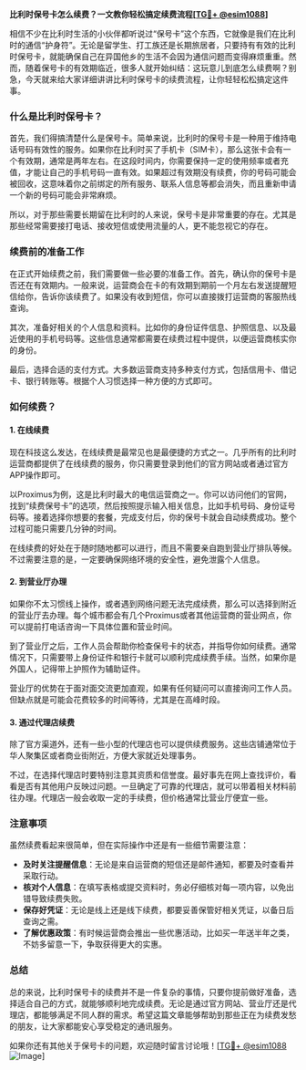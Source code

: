 **比利时保号卡怎么续费？一文教你轻松搞定续费流程[[TG💪+ @esim1088](https://t.me/s/esim1088)]**

相信不少在比利时生活的小伙伴都听说过“保号卡”这个东西，它就像是我们在比利时的通信“护身符”。无论是留学生、打工族还是长期旅居者，只要持有有效的比利时保号卡，就能确保自己在异国他乡的生活不会因为通信问题而变得麻烦重重。然而，随着保号卡的有效期临近，很多人就开始纠结：这玩意儿到底怎么续费啊？别急，今天就来给大家详细讲讲比利时保号卡的续费流程，让你轻轻松松搞定这件事。

### 什么是比利时保号卡？

首先，我们得搞清楚什么是保号卡。简单来说，比利时的保号卡是一种用于维持电话号码有效性的服务。如果你在比利时买了手机卡（SIM卡），那么这张卡会有一个有效期，通常是两年左右。在这段时间内，你需要保持一定的使用频率或者充值，才能让自己的手机号码一直有效。如果超过有效期没有续费，你的号码可能会被回收，这意味着你之前绑定的所有服务、联系人信息等都会消失，而且重新申请一个新的号码可能会非常麻烦。

所以，对于那些需要长期留在比利时的人来说，保号卡是非常重要的存在。尤其是那些经常需要接打电话、接收短信或使用流量的人，更不能忽视它的存在。

### 续费前的准备工作

在正式开始续费之前，我们需要做一些必要的准备工作。首先，确认你的保号卡是否还在有效期内。一般来说，运营商会在卡的有效期到期前一个月左右发送提醒短信给你，告诉你该续费了。如果没有收到短信，你可以直接拨打运营商的客服热线查询。

其次，准备好相关的个人信息和资料。比如你的身份证件信息、护照信息、以及最近使用的手机号码等。这些信息通常都需要在续费过程中提供，以便运营商核实你的身份。

最后，选择合适的支付方式。大多数运营商支持多种支付方式，包括信用卡、借记卡、银行转账等。根据个人习惯选择一种方便的方式即可。

### 如何续费？

#### 1. 在线续费

现在科技这么发达，在线续费是最常见也是最便捷的方式之一。几乎所有的比利时运营商都提供了在线续费的服务，你只需要登录到他们的官方网站或者通过官方APP操作即可。

以Proximus为例，这是比利时最大的电信运营商之一。你可以访问他们的官网，找到“续费保号卡”的选项，然后按照提示输入相关信息，比如手机号码、身份证号码等。接着选择你想要的套餐，完成支付后，你的保号卡就会自动续费成功。整个过程可能只需要几分钟的时间。

在线续费的好处在于随时随地都可以进行，而且不需要亲自跑到营业厅排队等候。不过需要注意的是，一定要确保网络环境的安全性，避免泄露个人信息。

#### 2. 到营业厅办理

如果你不太习惯线上操作，或者遇到网络问题无法完成续费，那么可以选择到附近的营业厅去办理。每个城市都会有几个Proximus或者其他运营商的营业网点，你可以提前打电话咨询一下具体位置和营业时间。

到了营业厅之后，工作人员会帮助你检查保号卡的状态，并指导你如何续费。通常情况下，只需要带上身份证件和银行卡就可以顺利完成续费手续。当然，如果你是外国人，记得带上护照作为辅助证件。

营业厅的优势在于面对面交流更加直观，如果有任何疑问可以直接询问工作人员。但缺点就是可能会花费较多的时间等待，尤其是在高峰时段。

#### 3. 通过代理店续费

除了官方渠道外，还有一些小型的代理店也可以提供续费服务。这些店铺通常位于华人聚集区或者商业街附近，方便大家就近处理事务。

不过，在选择代理店时要特别注意其资质和信誉度。最好事先在网上查找评价，看看是否有其他用户反映过问题。一旦确定了可靠的代理店，就可以带着相关材料前往办理。代理店一般会收取一定的手续费，但价格通常比营业厅便宜一些。

### 注意事项

虽然续费看起来很简单，但在实际操作中还是有一些细节需要注意：

- **及时关注提醒信息**：无论是来自运营商的短信还是邮件通知，都要及时查看并采取行动。
- **核对个人信息**：在填写表格或提交资料时，务必仔细核对每一项内容，以免出错导致续费失败。
- **保存好凭证**：无论是线上还是线下续费，都要妥善保管好相关凭证，以备日后查询之需。
- **了解优惠政策**：有时候运营商会推出一些优惠活动，比如买一年送半年之类，不妨多留意一下，争取获得更大的实惠。

### 总结

总的来说，比利时保号卡的续费并不是一件复杂的事情，只要你提前做好准备，选择适合自己的方式，就能够顺利地完成续费。无论是通过官方网站、营业厅还是代理店，都能够满足不同人群的需求。希望这篇文章能够帮助到那些正在为续费发愁的朋友，让大家都能安心享受稳定的通讯服务。

如果你还有其他关于保号卡的问题，欢迎随时留言讨论哦！[[TG💪+ @esim1088](https://t.me/s/esim1088) ![Image](https://i.postimg.cc/4NQfJmqS/Snipaste-2025-05-13-00-14-12.png)]